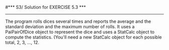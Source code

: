 #*** S3/ Solution for EXERCISE 5.3 ***
***********************

The program rolls dices several times and reports the average
and the standard deviation and the maximum number of rolls. It uses a
PaiPairOfDice object to represent the dice and uses a StatCalc object to
compute the statistics. (You'll need a new StatCalc object for each possible
total, 2, 3, ..., 12.


